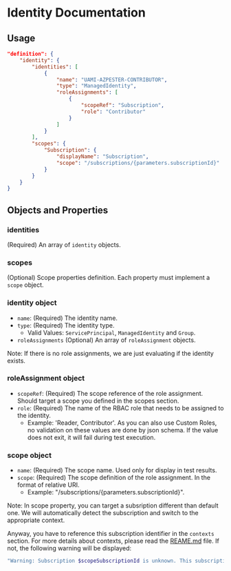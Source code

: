 # Identity Documentation

## Usage

```json
"definition": {
    "identity": {
        "identities": [
            {
                "name": "UAMI-AZPESTER-CONTRIBUTOR",
                "type": "ManagedIdentity",
                "roleAssignments": [
                    {
                        "scopeRef": "Subscription",
                        "role": "Contributor"
                    }
                ]
            }
        ],
        "scopes": {
            "Subscription": {
                "displayName": "Subscription",
                "scope": "/subscriptions/{parameters.subscriptionId}"
            }
        }
    }
}

```

## Objects and Properties

### identities

(Required) An array of `identity` objects.

### scopes

(Optional) Scope properties definition. Each property must implement a `scope` object.

### identity object

- `name`: (Required) The identity name.
- `type`: (Required) The identity type.
  - Valid Values: `ServicePrincipal`, `ManagedIdentity` and `Group`.
- `roleAssignments` (Optional) An array of `roleAssignment` objects.

Note: If there is no role assignments, we are just evaluating if the identity exists.

### roleAssignment object

- `scopeRef`: (Required) The scope reference of the role assignment. Should target a scope you defined in the scopes section.
- `role`: (Required) The name of the RBAC role that needs to be assigned to the identity.
  - Example: 'Reader, Contributor'. As you can also use Custom Roles, no validation on these values are done by json schema. If the value does not exit, it will fail during test execution.

### scope object

- `name`: (Required) The scope name. Used only for display in test results.
- `scope`: (Required) The scope definition of the role assignment. In the format of relative URI.
  - Example: "/subscriptions/{parameters.subscriptionId}".

Note: In scope property, you can target a subsription different than default one. We will automatically detect the subscription and switch to the appropriate context.

Anyway, you have to reference this subscription identifier in the `contexts` section. For more details about contexts, please read the [REAME.md](../../README.md) file. If not, the following warning will be displayed:

```powershell
"Warning: Subscription $scopeSubscriptionId is unknown. This subscription should be referenced in contexts."
```
